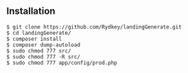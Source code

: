 <h2> Installation </h2>

    $ git clone https://github.com/Rydkey/landingGenerate.git
    $ cd landingGenerate/
    $ composer install
    $ composer dump-autoload
    $ sudo chmod 777 src/
    $ sudo chmod 777 -R src/
    $ sudo chmod 777 app/config/prod.php